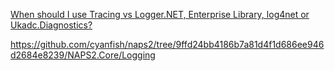 [When should I use Tracing vs Logger.NET, Enterprise Library, log4net or Ukadc.Diagnostics?](https://stackoverflow.com/questions/4775194/when-should-i-use-tracing-vs-logger-net-enterprise-library-log4net-or-ukadc-di)

https://github.com/cyanfish/naps2/tree/9ffd24bb4186b7a81d4f1d686ee946d2684e8239/NAPS2.Core/Logging

